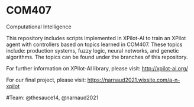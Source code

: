 # COM407
Computational Intelligence

This repository includes scripts implemented in XPilot-AI to train an XPilot agent with controllers based on topics learned in COM407. These topics include: production systems, fuzzy logic, neural networks, and genetic algorithms. The topics can be found under the branches of this repository.

For further information on XPilot-AI library, please visit: http://xpilot-ai.org/ 

For our final project, please visit: https://narnaud2021.wixsite.com/a-n-xpilot

#Team: @thesauce14, @narnaud2021
